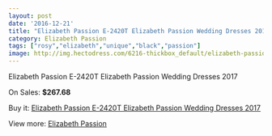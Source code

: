 ```yaml
---
layout: post
date: '2016-12-21'
title: "Elizabeth Passion E-2420T Elizabeth Passion Wedding Dresses 2017"
category: Elizabeth Passion
tags: ["rosy","elizabeth","unique","black","passion"]
image: http://img.hectodress.com/6216-thickbox_default/elizabeth-passion-e-2420t-elizabeth-passion-wedding-dresses-2013.jpg
---
```

Elizabeth Passion E-2420T Elizabeth Passion Wedding Dresses 2017

On Sales: **$267.68**
<a href="https://www.hectodress.com/elizabeth-passion/3042-elizabeth-passion-e-2420t-elizabeth-passion-wedding-dresses-2013.html"><amp-img layout="responsive" width="600" height="600" src="//img.hectodress.com/6216-thickbox_default/elizabeth-passion-e-2420t-elizabeth-passion-wedding-dresses-2013.jpg" alt="Elizabeth Passion E-2420T Elizabeth Passion Wedding Dresses 2017 0" /></a>

Buy it: [Elizabeth Passion E-2420T Elizabeth Passion Wedding Dresses 2017](https://www.hectodress.com/elizabeth-passion/3042-elizabeth-passion-e-2420t-elizabeth-passion-wedding-dresses-2013.html "Elizabeth Passion E-2420T Elizabeth Passion Wedding Dresses 2017")

View more: [Elizabeth Passion](https://www.hectodress.com/53-elizabeth-passion "Elizabeth Passion")